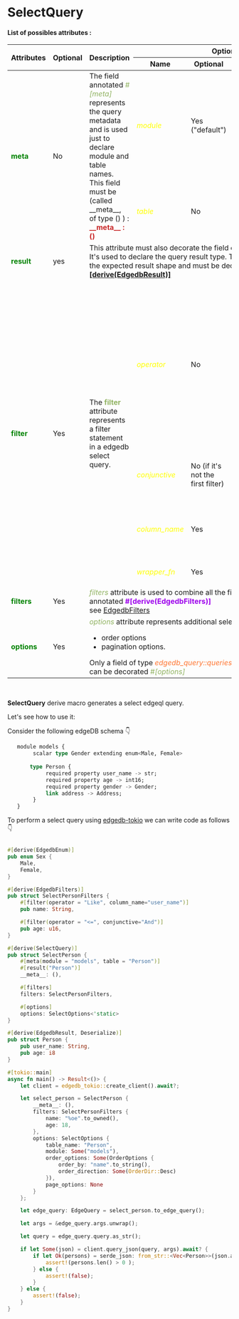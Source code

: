 # SelectQuery

#### List of possibles attributes :

<table>
    <thead>
        <tr>
            <th rowspan="2">Attributes</th>
            <th rowspan="2">Optional</th>
            <th rowspan="2">Description</th>
            <th colspan="3">Options</th>
        </tr>
        <tr>
            <th>Name</th>
            <th>Optional</th>
            <th>Description</th>
        </tr>
    </thead>
    <tbody>
        <tr>
            <td rowspan=2> <strong style="color: #008200">meta</strong> </td>
            <td rowspan=2>No</td>
            <td rowspan=2>
                The field annotated <i style="color: #91b362">#[meta]</i> represents the query metadata 
                and is used just to declare module and table names.
                This field must be (called __meta__, of type () ) : <br>
                <strong style="color: #c82829">__meta__ : ()</strong>
            </td>
            <td><i style="color: yellow">module</i></td>
            <td>Yes ("default") </td>
            <td>The edgedb module name </td>
        </tr>
        <tr>
            <td><i style="color: yellow">table</i></td>
            <td>No</td>
            <td>The edgedb table name </td>
        </tr>
        <tr>
            <td> <strong style="color: #008200">result</strong> </td>
            <td>yes</td>
            <td colspan="4">This attribute must also decorate the field called  <strong style="color: #c82829">__meta__ : () </strong>. <br> It's used to declare the query result type.
            The struct representing the expected result shape and must be decorated with <strong><a href="../shape-macros/edgedb-result.html">#[derive(EdgedbResult)]</a></strong> </td>
        </tr>
        <tr>
            <td rowspan="4"> <strong style="color: #008200">filter</strong> </td>
            <td rowspan="4"> Yes </td>
            <td rowspan="4"> The <strong style="color: #91b362">filter</strong> attribute represents a filter statement in a edgedb select query. </td>
            <td><i style="color: yellow">operator</i></td>
            <td>No</td>
            <td>
                The filter operator that can takes following values :
                <ul>
                    <li>Exists</li>
                    <li>NotExists</li>
                    <li>Is ( or <strong>=</strong> )</li>
                    <li>IsNot ( or <strong>!=</strong> )</li>
                    <li>Like</li>
                    <li>ILike</li>
                    <li>In</li>
                    <li>NotIn</li>
                    <li>GreaterThan ( or <strong> > </strong> )</li>
                    <li>GreaterThanOrEqual ( or <strong> >= </strong> )</li>
                    <li>LessThan ( or <strong> < </strong> )</li>
                    <li>LessThanOrEqual ( or <strong> <= </strong> )</li>
                </ul>
            </td>
        </tr>
        <tr>
            <td><i style="color: yellow">conjunctive</i></td>
            <td>No (if it's not the first filter) </td>
            <td>
                Conjunctive operator that can be:
                <ul>
                    <li>And</li>
                    <li>Or</li>
                </ul>
            </td>
        </tr>
        <tr>
            <td><i style="color: yellow">column_name</i></td>
            <td>Yes</td>
            <td>The column_name on which the filter is applied. Only if the column name differs from the rust struct field name.</td>
        </tr>
        <tr>
            <td><i style="color: yellow">wrapper_fn</i></td>
            <td>Yes</td>
            <td>The edgedb function to apply to the column value while filtering.</td>
        </tr>
        <tr>
            <td> <strong style="color: #008200">filters</strong> </td>
            <td>Yes</td>
            <td colspan="4"><i style="color: #91b362">filters</i> attribute is used to combine all the filters in a unique annotated <strong style="color: #9d00ec">#[derive(EdgedbFilters)]</strong> <br> see <a href="../shape-macros/edgedb-filters.html"> EdgedbFilters</a></td>
        </tr>
        <tr>
            <td> <strong style="color: #008200">options</strong> </td>
            <td>Yes</td>
            <td colspan="4"><i style="color: #91b362">options</i> attribute represents additional select options :
                <ul>
                    <li>order options</li>
                    <li>pagination options.</li>
                </ul> 
            Only a field of type <i style="color:#ff7733"> edgedb_query::queries::select::SelectOptions</i> can be decorated  <i style="color: #91b362">#[options]</i>
            </td>
        </tr>
    </tbody>
</table>
<br>


**SelectQuery** derive macro generates a select edgeql query.

Let's see how to use it:

Consider the following edgeDB schema 👇

```sql
   module models {
        scalar type Gender extending enum<Male, Female>
        
       type Person {
            required property user_name -> str;
            required property age -> int16;
            required property gender -> Gender;
            link address -> Address;
        }
   }
```

To perform a select query using [edgedb-tokio](https://github.com/edgedb/edgedb-rust) we can write code as follows 👇

```rust

#[derive(EdgedbEnum)]
pub enum Sex {
    Male,
    Female,
}

#[derive(EdgedbFilters)]
pub struct SelectPersonFilters {
    #[filter(operator = "Like", column_name="user_name")]
    pub name: String,

    #[filter(operator = "<=", conjunctive="And")]
    pub age: u16,
}

#[derive(SelectQuery)]
pub struct SelectPerson {
    #[meta(module = "models", table = "Person")]
    #[result("Person")]
    __meta__: (),

    #[filters]
    filters: SelectPersonFilters,

    #[options]
    options: SelectOptions<'static>
}

#[derive(EdgedbResult, Deserialize)]
pub struct Person {
    pub user_name: String,
    pub age: i8
}

#[tokio::main]
async fn main() -> Result<()> {
    let client = edgedb_tokio::create_client().await?;

    let select_person = SelectPerson {
        __meta__: (),
        filters: SelectPersonFilters {
            name: "%oe".to_owned(),
            age: 18,
        },
        options: SelectOptions {
            table_name: "Person",
            module: Some("models"),
            order_options: Some(OrderOptions {
                order_by: "name".to_string(),
                order_direction: Some(OrderDir::Desc)
            }),
            page_options: None
        }
    };

    let edge_query: EdgeQuery = select_person.to_edge_query();

    let args = &edge_query.args.unwrap();

    let query = edge_query.query.as_str();

    if let Some(json) = client.query_json(query, args).await? {
        if let Ok(persons) = serde_json: from_str::<Vec<Person>>(json.as_ref()) {
            assert!(persons.len() > 0 );
        } else {
            assert!(false);
        }
    } else {
        assert!(false);
    }
}
```
